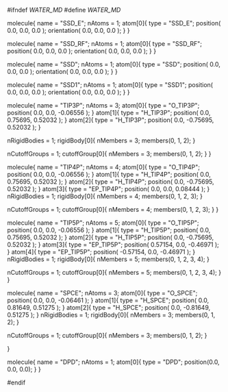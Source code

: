 #ifndef _WATER_MD_
#define _WATER_MD_

molecule{
  name = "SSD_E";
  nAtoms = 1;
  atom[0]{
    type = "SSD_E";
    position( 0.0, 0.0, 0.0 );
    orientation( 0.0, 0.0, 0.0 );
  }
}

molecule{
  name = "SSD_RF";
  nAtoms = 1;
  atom[0]{
    type = "SSD_RF";
    position( 0.0, 0.0, 0.0 );
    orientation( 0.0, 0.0, 0.0 );
  }
}

molecule{
  name = "SSD";
  nAtoms = 1;
  atom[0]{
    type = "SSD";
    position( 0.0, 0.0, 0.0 );
    orientation( 0.0, 0.0, 0.0 );
  }
}

molecule{
  name = "SSD1";
  nAtoms = 1;
  atom[0]{
    type = "SSD1";
    position( 0.0, 0.0, 0.0 );
    orientation( 0.0, 0.0, 0.0 );
  }
}

molecule{
  name = "TIP3P";
  nAtoms = 3;
  atom[0]{
    type = "O_TIP3P";
    position( 0.0, 0.0, -0.06556 );
  }
  atom[1]{
    type = "H_TIP3P";
    position( 0.0, 0.75695, 0.52032 );
  }
  atom[2]{
    type = "H_TIP3P";
    position( 0.0, -0.75695, 0.52032 );
  }

  nRigidBodies = 1;
  rigidBody[0]{ 
    nMembers = 3;
    members(0, 1, 2);
  }

  nCutoffGroups = 1;
  cutoffGroup[0]{ 
    nMembers = 3;
    members(0, 1, 2);
  }
}

molecule{
  name = "TIP4P";
  nAtoms = 4;
  atom[0]{
    type = "O_TIP4P";
    position( 0.0, 0.0, -0.06556 );
  }
  atom[1]{
    type = "H_TIP4P";
    position( 0.0, 0.75695, 0.52032 );
  }
  atom[2]{
    type = "H_TIP4P";
    position( 0.0, -0.75695, 0.52032 );
  }
  atom[3]{
    type = "EP_TIP4P";
    position( 0.0, 0.0, 0.08444 );
  }
  nRigidBodies = 1;
  rigidBody[0]{
    nMembers = 4;
    members(0, 1, 2, 3);
  }

  nCutoffGroups = 1;
  cutoffGroup[0]{ 
    nMembers = 4;
    members(0, 1, 2, 3);
  }
}

molecule{
  name = "TIP5P";
  nAtoms = 5;
  atom[0]{
    type = "O_TIP5P";
    position( 0.0, 0.0, -0.06556 );
  }
  atom[1]{
    type = "H_TIP5P";
    position( 0.0, 0.75695, 0.52032 );
  }
  atom[2]{
    type = "H_TIP5P";
    position( 0.0, -0.75695, 0.52032 );
  }
  atom[3]{
    type = "EP_TIP5P";
    position( 0.57154, 0.0, -0.46971 );
  }
  atom[4]{
    type = "EP_TIP5P";
    position( -0.57154, 0.0, -0.46971 );
  }
  nRigidBodies = 1;
  rigidBody[0]{
    nMembers = 5;
    members(0, 1, 2, 3, 4);
  }

  nCutoffGroups = 1;
  cutoffGroup[0]{ 
    nMembers = 5;
    members(0, 1, 2, 3, 4);
  }
}

molecule{
  name = "SPCE";
  nAtoms = 3;
  atom[0]{
    type = "O_SPCE";
    position( 0.0, 0.0, -0.06461 );
  }
  atom[1]{
    type = "H_SPCE";
    position( 0.0, 0.81649, 0.51275 );
  }
  atom[2]{
    type = "H_SPCE";
    position( 0.0, -0.81649, 0.51275 );
  }
  nRigidBodies = 1;
  rigidBody[0]{
    nMembers = 3;
    members(0, 1, 2);
  }

  nCutoffGroups = 1;
  cutoffGroup[0]{ 
    nMembers = 3;
    members(0, 1, 2);
  }

}

molecule{
  name = "DPD";
  nAtoms = 1;
  atom[0]{
    type = "DPD";
    position(0.0, 0.0, 0.0);
  }
}

#endif
